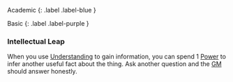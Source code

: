 Academic
{: .label .label-blue }

Basic
{: .label .label-purple }

### Intellectual Leap

When you use [Understanding](Game/Core/Intelligence#Understanding) to gain information, you can spend 1 [Power](Game/Core/Blocks/Power) to infer another useful fact about the thing. Ask another question and the [GM](Game/How-To-Play#GM) should answer honestly.
